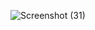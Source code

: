 
















![Screenshot (31)](https://user-images.githubusercontent.com/108685775/212802997-5bdad77e-2f38-46fa-9b4f-f3314cf1907e.png)



